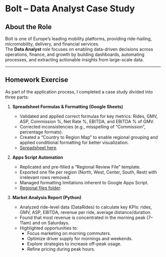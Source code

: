 # Bolt – Data Analyst Case Study

## About the Role
Bolt is one of Europe’s leading mobility platforms, providing ride-hailing, micromobility, delivery, and financial services.  
The **Data Analyst** role focuses on enabling data-driven decisions across operations, finance, and growth by building dashboards, automating processes, and extracting actionable insights from large-scale data.  

---

## Homework Exercise
As part of the application process, I completed a case study divided into three parts:

1. **Spreadsheet Formulas & Formatting (Google Sheets)**  
   - Validated and applied correct formulas for key metrics: Rides, GMV, ASP, Commission %, Net Rate %, EBITDA, and EBITDA % of GMV.  
   - Corrected inconsistencies (e.g., misspelling of “Commission”, percentage formats).  
   - Created a “Country to Region Map” to enable regional grouping and applied conditional formatting for better visualization.  
   - [Spreadsheet here](https://docs.google.com/spreadsheets/d/15U8vTXwlxqysytAGqDIl2OE52IafyWpJhH5PfTem-iU/edit?usp=sharing).  

2. **Apps Script Automation**  
   - Replicated and pre-filled a “Regional Review File” template.  
   - Exported one file per region (North, West, Center, South, Rest) with irrelevant rows removed.  
   - Managed formatting limitations inherent to Google Apps Script.  
   - [Regional files folder](https://drive.google.com/drive/folders/17p6MVaKwG6HZUfI4iBVM6h_0iZ7elnxX?usp=sharing).  

3. **Market Analysis Report (Python)**  
   - Analyzed ride-level data (DataRides) to calculate key KPIs: rides, GMV, ASP, EBITDA, revenue per ride, average distance/duration.  
   - Found that most revenue is concentrated in the morning peak (7–11am) and on Saturdays.  
   - Highlighted opportunities to:  
     - Focus marketing on morning commuters.  
     - Optimize driver supply for mornings and weekends.  
     - Explore strategies to increase off-peak usage.  
     - Refine pricing during peak hours.  

